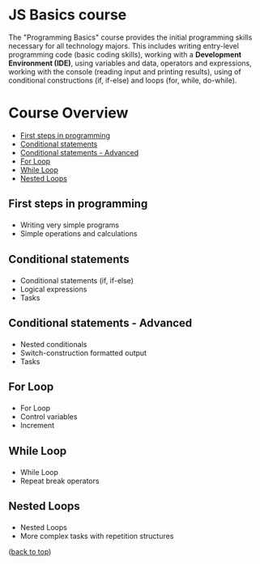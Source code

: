 <div id="top"></div>

# JS Basics course

The "Programming Basics" course provides the initial programming skills necessary for all technology majors. This includes writing entry-level programming code
(basic coding skills), working with a **Development Environment (IDE)**, using variables and data, 
operators and expressions, working with the console (reading input and printing results), using of conditional constructions (if, if-else)
and loops (for, while, do-while).

# Course Overview

- <a href="#beginning">First steps in programming</a>
- <a href="#cs">Conditional statements</a>
- <a href="#cs-advanced">Conditional statements - Advanced</a>
- <a href="#for-loop">For Loop</a>
- <a href="#while-loop">While Loop</a>
- <a href="#nested-loops">Nested Loops</a>


## <p id="beginning">First steps in programming</p>
- Writing very simple programs
- Simple operations and calculations


## <p id="cs">Conditional statements</p>
- Conditional statements (if, if-else)
- Logical expressions
- Tasks


## <p id="cs-advanced">Conditional statements - Advanced</p>
- Nested conditionals
- Switch-construction formatted output
- Tasks


## <p id="for-loop">For Loop</p>
- For Loop
- Control variables
- Increment


## <p id="while-loop">While Loop</p>
- While Loop
- Repeat break operators


## <p id="nested-loops">Nested Loops</p>
- Nested Loops
- More complex tasks with repetition structures

(<a href="#top">back to top</a>)
